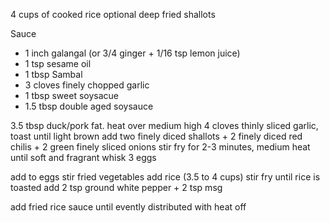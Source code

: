 

4 cups of cooked rice
optional deep fried shallots


Sauce
* 1 inch galangal (or 3/4 ginger + 1/16 tsp lemon juice)
* 1 tsp sesame oil
* 1 tbsp Sambal
* 3 cloves finely chopped garlic
* 1 tbsp sweet soysacue
* 1.5 tbsp double aged soysauce

3.5 tbsp duck/pork fat. heat over medium high
4 cloves thinly sliced garlic, toast until light brown
add two finely diced shallots + 2 finely diced red chilis + 2 green finely sliced onions
stir fry for 2-3 minutes, medium heat until soft and fragrant
whisk 3 eggs

add to eggs stir fried vegetables
add rice (3.5 to 4 cups)
stir fry until rice is toasted
add 2 tsp ground white pepper + 2 tsp msg

add fried rice sauce until evently distributed with heat off
